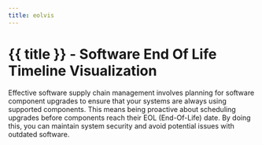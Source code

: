 ```yaml
---
title: eolvis
---
```


# {{ title }} - Software End Of Life Timeline Visualization

Effective software supply chain management involves planning for software component upgrades to ensure that your systems are always using supported components. This means being proactive about scheduling upgrades before components reach their EOL (End-Of-Life) date. By doing this, you can maintain system security and avoid potential issues with outdated software.
